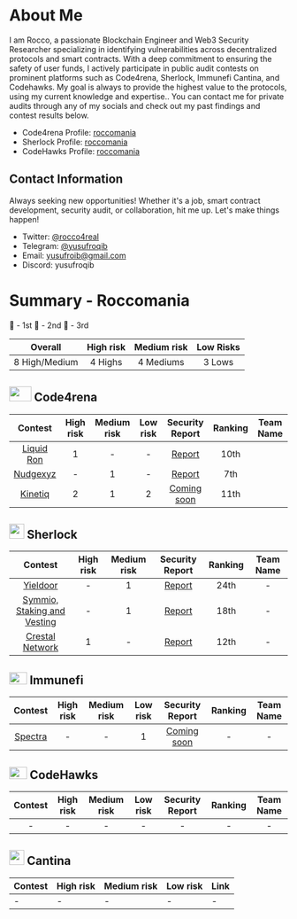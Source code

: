 # About Me

I am Rocco, a passionate Blockchain Engineer and Web3 Security Researcher specializing in identifying vulnerabilities across decentralized protocols and smart contracts. With a deep commitment to ensuring the safety of user funds, I actively participate in public audit contests on prominent platforms such as Code4rena, Sherlock, Immunefi Cantina, and Codehawks. My goal is always to provide the highest value to the protocols, using my current knowledge and expertise..
You can contact me for private audits through any of my socials and check out my past findings and contest results below.

- Code4rena Profile: [roccomania](https://code4rena.com/@roccomania)
- Sherlock Profile: [roccomania](https://audits.sherlock.xyz/watson/roccomania)
- CodeHawks Profile: [roccomania](https://profiles.cyfrin.io/u/roccomania)

## Contact Information

Always seeking new opportunities! Whether it's a job, smart contract development, security audit, or collaboration, hit me up. Let's make things happen!

- Twitter: [@rocco4real](https://twitter.com/roccoreal)
- Telegram: [@yusufroqib](https://t.me/yusufroqib)
- Email: [yusufroib@gmail.com](yusufroib@gmail.com)
- Discord: yusufroqib

# Summary - Roccomania

🥇 - 1st
🥈 - 2nd
🥉 - 3rd

|    Overall     | High risk | Medium risk | Low Risks |
| :------------: | :-------: | :---------: | :-------: |
| 8 High/Medium | 4 Highs  | 4 Mediums  |  3 Lows  |

## <img src="https://code4rena.com/images/c4-logo-icon.svg" width=40 height=27> Code4rena

|                                 Contest                                 | High risk | Medium risk | Low risk |                               Security Report                               | Ranking | Team Name |
| :---------------------------------------------------------------------: | :-------: | :---------: | :------: | :-------------------------------------------------------------------------: | :-----: | --------- |
|      [Liquid Ron](https://code4rena.com/audits/2025-01-liquid-ron)      |     1     |      -      |    -     |  [Report](https://code4rena.com/audits/2025-01-liquid-ron/submissions/S-726)   |  10th  |           |
|          [Nudgexyz](https://code4rena.com/audits/2025-03-nudgexyz)          |     -     |      1      |    -     |   [Report](https://code4rena.com/audits/2025-03-nudgexyz/submissions/S-1126)   |  7th  |           |
|         [Kinetiq](https://code4rena.com/audits/2025-04-kinetiq)         |     2     |      1      |    2     |  [Coming soon]()  |  11th   |           |

## <img src="https://www.google.com/s2/favicons?sz=64&domain_url=https://audits.sherlock.xyz/" width=27 height=27> Sherlock

|                           Contest                            | High risk | Medium risk |                                         Security Report                                          | Ranking | Team Name |
| :----------------------------------------------------------: | :-------: | :---------: | :----------------------------------------------------------------------------------------------: | :-----: | :-------: |
| [Yieldoor](https://audits.sherlock.xyz/contests/791) |     -     |      1      | [Report](https://github.com/sherlock-audit/2025-02-yieldoor-judging/issues/528) |   24th   | - |
|   [Symmio, Staking and Vesting](https://audits.sherlock.xyz/contests/838)    |     -     |      1      |                    [Report](https://github.com/sherlock-audit/2025-03-symm-io-stacking-judging/issues/716)                     |    18th    | - |
|     [Crestal Network](https://audits.sherlock.xyz/contests/755)     |     1     |      -      |                    [Report](https://github.com/sherlock-audit/2025-03-crestal-network-judging/issues/363)                     |    12th    | - |

## <img src="https://res.cloudinary.com/blackadam/image/upload/v1747148417/immunefi-icon_h53jrm.png" width=32 height=22> Immunefi

|                                          Contest                                          | High risk | Medium risk | Low risk |                                  Security Report                                    | Ranking | Team Name |
| :---------------------------------------------------------------------------------------: | :-------: | :---------: | :---------: | :----------------------------------------------------------------------------------: | :-----: | :-------: |
| [Spectra](https://immunefi.com/audit-competition/audit-comp-spectra-finance/) |     -     |      -      |      1      | [Coming soon]() |   -    |     -     |

## <img src="https://res.cloudinary.com/droqoz7lg/image/upload/v1689080263/snhkgvtsidryjdtx0pce.png" width=32 height=22> CodeHawks

|                                Contest                                | High risk | Medium risk | Low risk | Security Report | Ranking | Team Name |
| :-------------------------------------------------------------------: | :-------: | :---------: | :------: | :--------------: | :-----: | :-------: |
|   -                                                           |     -     |      -      |    -     |        -         |    -    |     -     |

## <img src="https://www.google.com/s2/favicons?sz=64&domain_url=https://cantina.xyz/" width=27 height=27> Cantina

| Contest  | High risk | Medium risk | Low risk | Link |
|----------|-----------|--------------|----------|------|
| -        | -         | -            | -        | -    |
